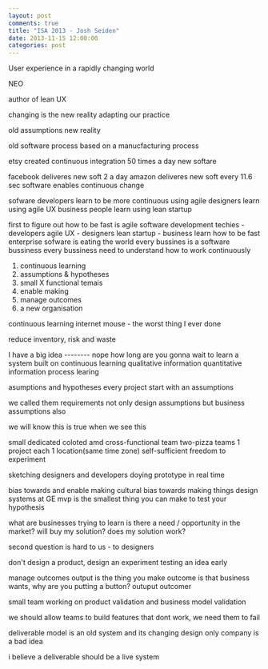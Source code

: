 ```yaml
---
layout: post
comments: true
title: "ISA 2013 - Josh Seiden"
date: 2013-11-15 12:00:00
categories: post
---
```


User experience in a rapidly changing world
 
NEO

author of lean UX

changing is the new reality 
adapting our practice

old assumptions new reality

old software process based on a manucfacturing process

etsy created continuous integration
50 times a day new softare

facebook deliveres new soft 2 a day
amazon deliveres new soft every 11.6 sec
software enables continuous change

sofware developers learn to be more continuous using agile
designers learn using agile UX
business people learn using lean startup

first to figure out how to be fast is agile software development techies - developers
agile UX - designers
lean startup  - business learn how to be fast
enterprise
sofware is eating the world
every bussines is a software bussiness
every bussiness need to understand how to work continuously

1. continuous learning
2. assumptions & hypotheses
3. small X functional temais
4. enable making
5. manage outcomes
6. a new organisation

continuous learning
internet mouse - the worst thing I ever done

reduce inventory, risk and waste

I have a big idea -------- nope
how long are you gonna wait to learn
a system built on continuous learning
qualitative information
quantitative information
process learing

asumptions and hypotheses
every project start with an assumptions

we called them requirements
not only design assumptions but business assumptions also

we will know this is true when we  see this

small dedicated coloted amd cross-functional team
two-pizza teams
1 project each
1 location(same time zone)
self-sufficient
freedom to experiment

sketching designers and developers doying prototype in real time

bias towards and enable making
cultural bias towards making things
design systems at GE
mvp is the smallest thing you can make to test your hypothesis

what are businesses trying to learn
is there a need / opportunity in the market?
will buy my solution?
does my solution work?

second question is hard to us - to designers

don't design a product, design an experiment
testing an idea early

manage outcomes
output is the thing you make
outcome is that business wants, why are you putting a button?
outuput outcomer 

small team working on product validation and business model validation

we should allow teams to build features that dont work, we need them to fail

deliverable model is an old system and its changing
design only company is a bad idea

i believe a deliverable should be a live system